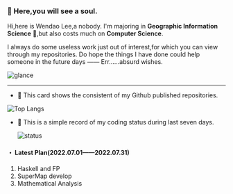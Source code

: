 ### :ghost: Here,you will see a soul.​

Hi,here is Wendao Lee,a nobody. I'm majoring in  **Geographic Information Science** 🎉,but also costs much on **Computer Science**. 

I always do some useless work  just out of interest,for which you can view through my repositories. Do hope the things I have done could help someone in the future days —— Err......absurd wishes.

![glance](https://github-readme-stats-wendaolee.vercel.app/api?username=WendaoLee&theme=tokyonight&show_icons=true)

***

- :sunflower: This card shows the consistent of my Github published repositories.

![Top Langs](https://github-readme-stats-wendaolee.vercel.app/api/top-langs/?username=WendaoLee&layout=compact&theme=dark)

- :seedling: This is a simple record of my coding status during last seven days.

  ![status](https://github-readme-stats-wendaolee.vercel.app/api/wakatime?username=WendaoLee&layout=compact&theme=dark)

#### ・ Latest Plan(2022.07.01——2022.07.31)

1. Haskell and FP
2. SuperMap develop
3. Mathematical Analysis

